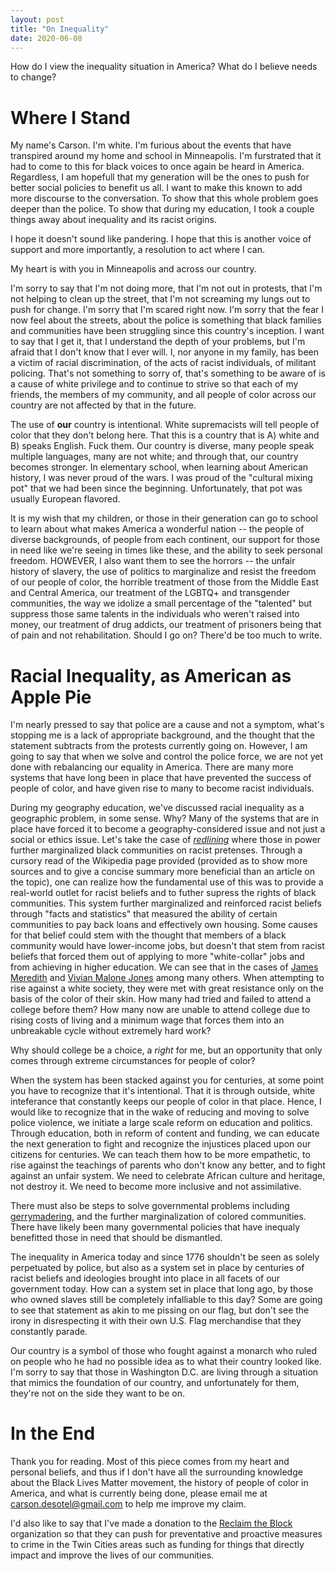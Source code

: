 ```yaml
---
layout: post
title: "On Inequality"
date: 2020-06-08
---
```


How do I view the inequality situation in America? What do I believe needs to change?

# Where I Stand

My name's Carson. I'm white. I'm furious about the events that have transpired around my home and school in Minneapolis. I'm furstrated that it had to come to this for black voices to once again be heard in America. Regardless, I am hopefull that my generation will be the ones to push for better social policies to benefit us all. I want to make this known to add more discourse to the conversation. To show that this whole problem goes deeper than the police. To show that during my education, I took a couple things away about inequality and its racist origins. 

I hope it doesn't sound like pandering. I hope that this is another voice of support and more importantly, a resolution to act where I can.

My heart is with you in Minneapolis and across our country.

I'm sorry to say that I'm not doing more, that I'm not out in protests, that I'm not helping to clean up the street, that I'm not screaming my lungs out to push for change. I'm sorry that I'm scared right now. I'm sorry that the fear I now feel about the streets, about the police is something that black families and communities have been struggling since this country's inception. I want to say that I get it, that I understand the depth of your problems, but I'm afraid that I don't know that I ever will. I, nor anyone in my family, has been a victim of racial discrimination, of the acts of racist individuals, of militant policing. That's not something to sorry of, that's something to be aware of is a cause of white privilege and to continue to strive so that each of my friends, the members of my community, and all people of color across our country are not affected by that in the future.

The use of **our** country is intentional. White supremacists will tell people of color that they don't belong here. That this is a country that is A) white and B) speaks English. Fuck them. Our country is diverse, many people speak multiple languages, many are not white; and through that, our country becomes stronger. In elementary school, when learning about American history, I was never proud of the wars. I was proud of the "cultural mixing pot" that we had been since the beginning. Unfortunately, that pot was usually European flavored. 

It is my wish that my children, or those in their generation can go to school to learn about what makes America a wonderful nation -- the people of diverse backgrounds, of people from each continent, our support for those in need like we're seeing in times like these, and the ability to seek personal freedom. HOWEVER, I also want them to see the horrors -- the unfair history of slavery, the use of politics to marginalize and resist the freedom of our people of color, the horrible treatment of those from the Middle East and Central America, our treatment of the LGBTQ+ and transgender communities, the way we idolize a small percentage of the "talented" but suppress those same talents in the individuals who weren't raised into money, our treatment of drug addicts, our treatment of prisoners being that of pain and not rehabilitation. Should I go on? There'd be too much to write.

# Racial Inequality, as American as Apple Pie

I'm nearly pressed to say that police are a cause and not a symptom, what's stopping me is a lack of appropriate background, and the thought that the statement subtracts from the protests currently going on. However, I am going to say that when we solve and control the police force, we are not yet done with rebalancing our equality in America. There are many more systems that have long been in place that have prevented the success of people of color, and have given rise to many to become racist individuals. 

During my geography education, we've discussed racial inequality as a geographic problem, in some sense. Why? Many of the systems that are in place have forced it to become a geography-considered issue and not just a social or ethics issue. Let's take the case of [*redlining*](https://en.wikipedia.org/wiki/Redlining#:~:text=In%20the%20United%20States%2C%20redlining,the%20selective%20raising%20of%20prices.) where those in power further marginalized black communities on racist pretenses. Through a cursory read of the Wikipedia page provided (provided as to show more sources and to give a concise summary more beneficial than an article on the topic), one can realize how the fundamental use of this was to provide a real-world outlet for racist beliefs and to futher supress the rights of black communities. This system further marginalized and reinforced racist beliefs through "facts and statistics" that measured the ability of certain communities to pay back loans and effectively own housing. Some causes for that belief could stem with the thought that members of a black community would have lower-income jobs, but doesn't that stem from racist beliefs that forced them out of applying to more "white-collar" jobs and from achieving in higher education. We can see that in the cases of [James Meredith](https://en.wikipedia.org/wiki/James_Meredith) and [Vivian Malone Jones](https://en.wikipedia.org/wiki/Vivian_Malone_Jones) among many others. When attempting to rise against a white society, they were met with great resistance only on the basis of the color of their skin. How many had tried and failed to attend a college before them? How many now are unable to attend college due to rising costs of living and a minimum wage that forces them into an unbreakable cycle without extremely hard work? 

Why should college be a choice, a *right* for me, but an opportunity that only comes through extreme circumstances for people of color?

When the system has been stacked against you for centuries, at some point you have to recognize that it's intentional. That it is through outside, white inteferance that constantly keeps our people of color in that place. Hence, I would like to recognize that in the wake of reducing and moving to solve police violence, we initiate a large scale reform on education and politics. Through education, both in reform of content and funding, we can educate the next generation to fight and recognize the injustices placed upon our citizens for centuries. We can teach them how to be more empathetic, to rise against the teachings of parents who don't know any better, and to fight against an unfair system. We need to celebrate African culture and heritage, not destroy it. We need to become more inclusive and not assimilative. 

There must also be steps to solve governmental problems including [gerrymadering](https://en.wikipedia.org/wiki/Gerrymandering), and the further marginalization of colored communities. There have likely been many governmental policies that have inequaly benefitted those in need that should be dismantled. 

The inequality in America today and since 1776 shouldn't be seen as solely perpetuated by police, but also as a system set in place by centuries of racist beliefs and ideologies brought into place in all facets of our government today. How can a system set in place that long ago, by those who owned slaves still be completely infalliable to this day? Some are going to see that statement as akin to me pissing on our flag, but don't see the irony in disrespecting it with their own U.S. Flag merchandise that they constantly parade. 

Our country is a symbol of those who fought against a monarch who ruled on people who he had no possible idea as to what their country looked like. I'm sorry to say that those in Washington D.C. are living through a situation that mimics the foundation of our country, and unfortunately for them, they're not on the side they want to be on. 

# In the End

Thank you for reading. Most of this piece comes from my heart and personal beliefs, and thus if I don't have all the surrounding knowledge about the Black Lives Matter movement, the history of people of color in America, and what is currently being done, please email me at carson.desotel@gmail.com to help me improve my claim. 

I'd also like to say that I've made a donation to the [Reclaim the Block](https://www.reclaimtheblock.org/home) organization so that they can push for preventative and proactive measures to crime in the Twin Cities areas such as funding for things that directly impact and improve the lives of our communities. 